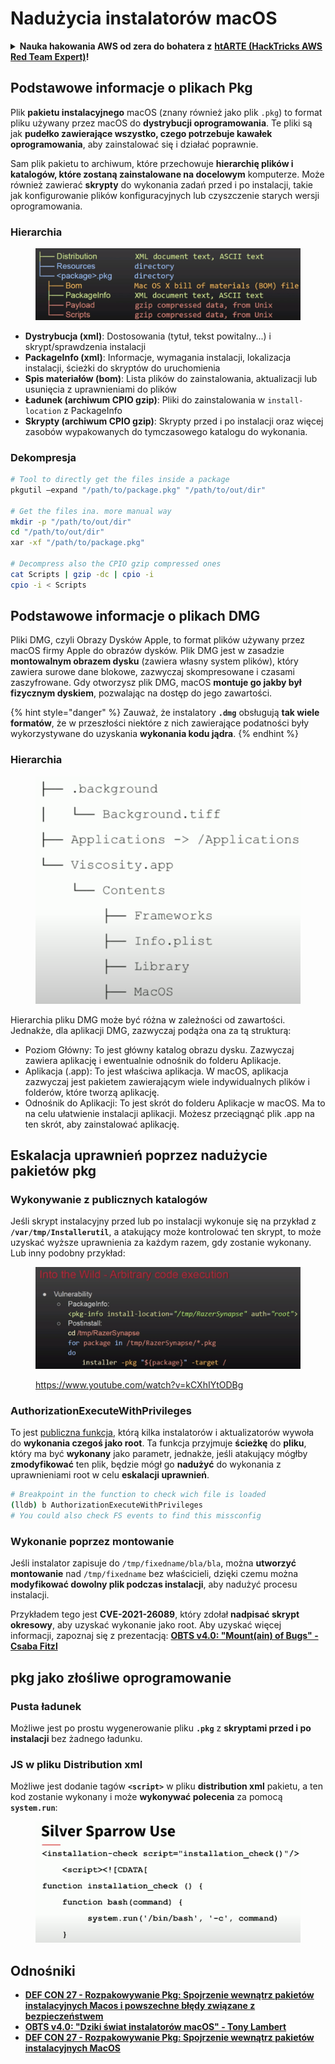# Nadużycia instalatorów macOS

<details>

<summary><strong>Nauka hakowania AWS od zera do bohatera z</strong> <a href="https://training.hacktricks.xyz/courses/arte"><strong>htARTE (HackTricks AWS Red Team Expert)</strong></a><strong>!</strong></summary>

Inne sposoby wsparcia HackTricks:

* Jeśli chcesz zobaczyć swoją **firmę reklamowaną w HackTricks** lub **pobrać HackTricks w formacie PDF**, sprawdź [**PLAN SUBSKRYPCYJNY**](https://github.com/sponsors/carlospolop)!
* Zdobądź [**oficjalne gadżety PEASS & HackTricks**](https://peass.creator-spring.com)
* Odkryj [**Rodzinę PEASS**](https://opensea.io/collection/the-peass-family), naszą kolekcję ekskluzywnych [**NFT**](https://opensea.io/collection/the-peass-family)
* **Dołącz do** 💬 [**grupy Discord**](https://discord.gg/hRep4RUj7f) lub [**grupy telegramowej**](https://t.me/peass) lub **śledź** nas na **Twitterze** 🐦 [**@carlospolopm**](https://twitter.com/hacktricks\_live)**.**
* **Podziel się swoimi sztuczkami hakowania, przesyłając PR-y do** [**HackTricks**](https://github.com/carlospolop/hacktricks) i [**HackTricks Cloud**](https://github.com/carlospolop/hacktricks-cloud) repozytoriów na GitHubie.

</details>

## Podstawowe informacje o plikach Pkg

Plik **pakietu instalacyjnego** macOS (znany również jako plik `.pkg`) to format pliku używany przez macOS do **dystrybucji oprogramowania**. Te pliki są jak **pudełko zawierające wszystko, czego potrzebuje kawałek oprogramowania**, aby zainstalować się i działać poprawnie.

Sam plik pakietu to archiwum, które przechowuje **hierarchię plików i katalogów, które zostaną zainstalowane na docelowym** komputerze. Może również zawierać **skrypty** do wykonania zadań przed i po instalacji, takie jak konfigurowanie plików konfiguracyjnych lub czyszczenie starych wersji oprogramowania.

### Hierarchia

<figure><img src="../../../.gitbook/assets/Pasted Graphic.png" alt="https://www.youtube.com/watch?v=iASSG0_zobQ"><figcaption></figcaption></figure>

* **Dystrybucja (xml)**: Dostosowania (tytuł, tekst powitalny...) i skrypt/sprawdzenia instalacji
* **PackageInfo (xml)**: Informacje, wymagania instalacji, lokalizacja instalacji, ścieżki do skryptów do uruchomienia
* **Spis materiałów (bom)**: Lista plików do zainstalowania, aktualizacji lub usunięcia z uprawnieniami do plików
* **Ładunek (archiwum CPIO gzip)**: Pliki do zainstalowania w `install-location` z PackageInfo
* **Skrypty (archiwum CPIO gzip)**: Skrypty przed i po instalacji oraz więcej zasobów wypakowanych do tymczasowego katalogu do wykonania.

### Dekompresja
```bash
# Tool to directly get the files inside a package
pkgutil —expand "/path/to/package.pkg" "/path/to/out/dir"

# Get the files ina. more manual way
mkdir -p "/path/to/out/dir"
cd "/path/to/out/dir"
xar -xf "/path/to/package.pkg"

# Decompress also the CPIO gzip compressed ones
cat Scripts | gzip -dc | cpio -i
cpio -i < Scripts
```
## Podstawowe informacje o plikach DMG

Pliki DMG, czyli Obrazy Dysków Apple, to format plików używany przez macOS firmy Apple do obrazów dysków. Plik DMG jest w zasadzie **montowalnym obrazem dysku** (zawiera własny system plików), który zawiera surowe dane blokowe, zazwyczaj skompresowane i czasami zaszyfrowane. Gdy otworzysz plik DMG, macOS **montuje go jakby był fizycznym dyskiem**, pozwalając na dostęp do jego zawartości.

{% hint style="danger" %}
Zauważ, że instalatory **`.dmg`** obsługują **tak wiele formatów**, że w przeszłości niektóre z nich zawierające podatności były wykorzystywane do uzyskania **wykonania kodu jądra**.
{% endhint %}

### Hierarchia

<figure><img src="../../../.gitbook/assets/image (222).png" alt=""><figcaption></figcaption></figure>

Hierarchia pliku DMG może być różna w zależności od zawartości. Jednakże, dla aplikacji DMG, zazwyczaj podąża ona za tą strukturą:

- Poziom Główny: To jest główny katalog obrazu dysku. Zazwyczaj zawiera aplikację i ewentualnie odnośnik do folderu Aplikacje.
- Aplikacja (.app): To jest właściwa aplikacja. W macOS, aplikacja zazwyczaj jest pakietem zawierającym wiele indywidualnych plików i folderów, które tworzą aplikację.
- Odnośnik do Aplikacji: To jest skrót do folderu Aplikacje w macOS. Ma to na celu ułatwienie instalacji aplikacji. Możesz przeciągnąć plik .app na ten skrót, aby zainstalować aplikację.

## Eskalacja uprawnień poprzez nadużycie pakietów pkg

### Wykonywanie z publicznych katalogów

Jeśli skrypt instalacyjny przed lub po instalacji wykonuje się na przykład z **`/var/tmp/Installerutil`**, a atakujący może kontrolować ten skrypt, to może uzyskać wyższe uprawnienia za każdym razem, gdy zostanie wykonany. Lub inny podobny przykład:

<figure><img src="../../../.gitbook/assets/Pasted Graphic 5.png" alt="https://www.youtube.com/watch?v=iASSG0_zobQ"><figcaption><p><a href="https://www.youtube.com/watch?v=kCXhIYtODBg">https://www.youtube.com/watch?v=kCXhIYtODBg</a></p></figcaption></figure>

### AuthorizationExecuteWithPrivileges

To jest [publiczna funkcja](https://developer.apple.com/documentation/security/1540038-authorizationexecutewithprivileg), którą kilka instalatorów i aktualizatorów wywoła do **wykonania czegoś jako root**. Ta funkcja przyjmuje **ścieżkę** do **pliku**, który ma być **wykonany** jako parametr, jednakże, jeśli atakujący mógłby **zmodyfikować** ten plik, będzie mógł go **nadużyć** do wykonania z uprawnieniami root w celu **eskalacji uprawnień**.
```bash
# Breakpoint in the function to check wich file is loaded
(lldb) b AuthorizationExecuteWithPrivileges
# You could also check FS events to find this missconfig
```
### Wykonanie poprzez montowanie

Jeśli instalator zapisuje do `/tmp/fixedname/bla/bla`, można **utworzyć montowanie** nad `/tmp/fixedname` bez właścicieli, dzięki czemu można **modyfikować dowolny plik podczas instalacji**, aby nadużyć procesu instalacji.

Przykładem tego jest **CVE-2021-26089**, który zdołał **nadpisać skrypt okresowy**, aby uzyskać wykonanie jako root. Aby uzyskać więcej informacji, zapoznaj się z prezentacją: [**OBTS v4.0: "Mount(ain) of Bugs" - Csaba Fitzl**](https://www.youtube.com/watch?v=jSYPazD4VcE)

## pkg jako złośliwe oprogramowanie

### Pusta ładunek

Możliwe jest po prostu wygenerowanie pliku **`.pkg`** z **skryptami przed i po instalacji** bez żadnego ładunku.

### JS w pliku Distribution xml

Możliwe jest dodanie tagów **`<script>`** w pliku **distribution xml** pakietu, a ten kod zostanie wykonany i może **wykonywać polecenia** za pomocą **`system.run`**:

<figure><img src="../../../.gitbook/assets/image (1040).png" alt=""><figcaption></figcaption></figure>

## Odnośniki

* [**DEF CON 27 - Rozpakowywanie Pkg: Spojrzenie wewnątrz pakietów instalacyjnych Macos i powszechne błędy związane z bezpieczeństwem**](https://www.youtube.com/watch?v=iASSG0\_zobQ)
* [**OBTS v4.0: "Dziki świat instalatorów macOS" - Tony Lambert**](https://www.youtube.com/watch?v=Eow5uNHtmIg)
* [**DEF CON 27 - Rozpakowywanie Pkg: Spojrzenie wewnątrz pakietów instalacyjnych MacOS**](https://www.youtube.com/watch?v=kCXhIYtODBg)
